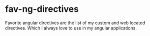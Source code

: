 fav-ng-directives
=================

Favorite angular directives are the list of my custom and web located directives. Which I always love to use in my angular applications.
